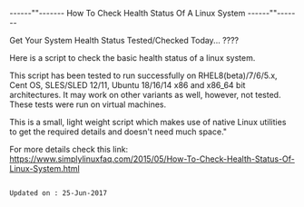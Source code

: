 ------""------- How To Check Health Status Of A Linux System ------""------- 

Get Your System Health Status Tested/Checked Today... ????

Here is a script to check the basic health status of a linux system.

This script has been tested to run successfully on RHEL8(beta)/7/6/5.x, Cent OS, SLES/SLED 12/11, Ubuntu 18/16/14 x86 and x86_64 bit architectures. It may work on other variants as well, however, not tested. These tests were run on virtual machines.

This is a small, light weight script which makes use of native Linux utilities to get the required details and doesn't need much space."

For more details check this link: https://www.simplylinuxfaq.com/2015/05/How-To-Check-Health-Status-Of-Linux-System.html

                                                                    Updated on : 25-Jun-2017
